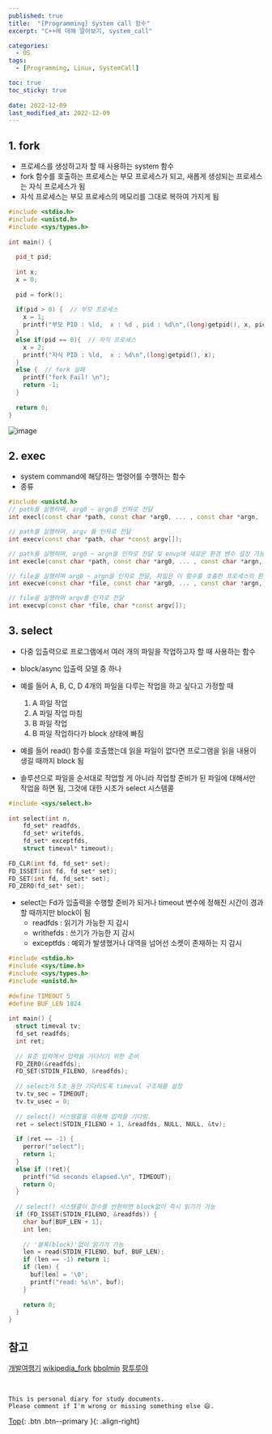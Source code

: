 ```yaml
---
published: true
title:  "[Programming] system call 함수"
excerpt: "C++에 대해 알아보기, system_call"

categories:
  - OS
tags:
  - [Programming, Linux, SystemCall]

toc: true
toc_sticky: true
 
date: 2022-12-09
last_modified_at: 2022-12-09
---
```


## 1. fork
- 프로세스를 생성하고자 할 때 사용하는 system 함수
- fork 함수를 호출하는 프로세스는 부모 프로세스가 되고, 새롭게 생성되는 프로세스는 자식 프로세스가 됨
- 자식 프로세스는 부모 프로세스의 메모리를 그대로 복하여 가지게 됨

```cpp
#include <stdio.h>
#include <unistd.h>
#include <sys/types.h>
 
int main() {
     
  pid_t pid;
    
  int x;
  x = 0;
    
  pid = fork();
    
  if(pid > 0) {  // 부모 프로세스
    x = 1;
    printf("부모 PID : %ld,  x : %d , pid : %d\n",(long)getpid(), x, pid);
  }
  else if(pid == 0){  // 자식 프로세스
    x = 2;
    printf("자식 PID : %ld,  x : %d\n",(long)getpid(), x);
  }
  else {  // fork 실패
    printf("fork Fail! \n");
    return -1;
  }
    
  return 0;
}
```

![image](https://user-images.githubusercontent.com/23397039/206148626-cca2d581-d08a-4268-8525-ed9e11360707.png)

## 2. exec
- system command에 해당하는 명령어를 수행하는 함수
- 종류

```cpp
#include <unistd.h>
// path를 실행하며, arg0 ~ argn을 인자로 전달
int execl(const char *path, const char *arg0, ... , const char *argn, (char *)0); 

// path를 실행하며, argv 를 인자로 전달
int execv(const char *path, char *const argv[]);                                 

// path를 실행하며, arg0 ~ argn을 인자로 전달 및 envp에 새로운 환경 변수 설정 가능
int execle(const char *path, const char *arg0, ... , const char *argn, (char *)0, char *const envp[]);

// file을 실행하며 arg0 ~ argn을 인자로 전달, 파일은 이 함수를 호출한 프로세스의 환경 변수 PATH에 정의된 경로를 찾음
int execve(const char *file, const char *arg0, ... , const char *argn, (char *)0);

// file을 실행하며 argv를 인자로 전달
int execvp(const char *file, char *const argv[]);
```

## 3. select
- 다중 입출력으로 프로그램에서 여러 개의 파일을 작업하고자 할 때 사용하는 함수
- block/async 입출력 모델 중 하나

- 예를 들어 A, B, C, D 4개의 파일을 다루는 작업을 하고 싶다고 가정할 때
  1. A 파일 작업
  2. A 파일 작업 마침
  3. B 파일 작업
  4. B 파일 작업하다가 block 상태에 빠짐

- 예를 들어 read() 함수를 호출했는데 읽을 파일이 없다면 프로그램을 읽을 내용이 생길 때까지 block 됨
- 솔루션으로 파일을 순서대로 작업할 게 아니라 작업할 준비가 된 파일에 대해서만 작업을 하면 됨, 그것에 대한 시초가 select 시스템콜

```cpp
#include <sys/select.h>
 
int select(int n,
    fd_set* readfds,
    fd_set* writefds,
    fd_set* exceptfds,
    struct timeval* timeout);
    
FD_CLR(int fd, fd_set* set);
FD_ISSET(int fd, fd_set* set);
FD_SET(int fd, fd_set* set);
FD_ZERO(fd_set* set);
```

- select는 Fd가 입출력을 수행할 준비가 되거나 timeout 변수에 정해진 시간이 경과할 때까지만 block이 됨
  - readfds   : 읽기가 가능한 지 감시
  - writhefds : 쓰기가 가능한 지 감시
  - exceptfds : 예외가 발생했거나 대역을 넘어선 소켓이 존재하는 지 감시

```cpp
#include <stdio.h>
#include <sys/time.h>
#include <sys/types.h>
#include <unistd.h>
 
#define TIMEOUT 5
#define BUF_LEN 1024
 
int main() {
  struct timeval tv;
  fd_set readfds;
  int ret;
  
  // 표준 입력에서 입력을 기다리기 위한 준비
  FD_ZERO(&readfds);
  FD_SET(STDIN_FILENO, &readfds);
  
  // select가 5초 동안 기다리도록 timeval 구조체를 설정
  tv.tv_sec = TIMEOUT;
  tv.tv_usec = 0;
  
  // select() 시스템콜을 이용해 입력을 기다림.
  ret = select(STDIN_FILENO + 1, &readfds, NULL, NULL, &tv);
  
  if (ret == -1) {
    perror("select");
    return 1;
  }
  else if (!ret){
    printf("%d seconds elapsed.\n", TIMEOUT);
    return 0;
  }
  
  // select() 시스템콜이 정수를 반환하면 block없이 즉시 읽기가 가능
  if (FD_ISSET(STDIN_FILENO, &readfds)) {
    char buf[BUF_LEN + 1];
    int len;
    
    // '블록(block)'없이 읽기가 가능
    len = read(STDIN_FILENO, buf, BUF_LEN);
    if (len == -1) return 1;
    if (len) {
      buf[len] = '\0';
      printf("read: %s\n", buf);
    }
    
    return 0;
  }
}
```

## 참고
[개발여행기](https://codetravel.tistory.com/23)
[wikipedia_fork](https://en.wikipedia.org/wiki/Fork_(system_call))
[bbolmin](https://bbolmin.tistory.com/35)
[팡투루야](https://pangtrue.tistory.com/31)

<br>

    This is personal diary for study documents.
    Please comment if I'm wrong or missing something else 😄. 

[Top](#){: .btn .btn--primary }{: .align-right}